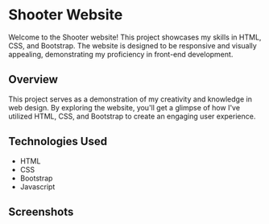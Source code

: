 # Shooter Website

Welcome to the Shooter website! This project showcases my skills in HTML, CSS, and Bootstrap. The website is designed to be responsive and visually appealing, demonstrating my proficiency in front-end development.

## Overview

This project serves as a demonstration of my creativity and knowledge in web design. By exploring the website, you'll get a glimpse of how I've utilized HTML, CSS, and Bootstrap to create an engaging user experience.

## Technologies Used

- HTML
- CSS
- Bootstrap
- Javascript

## Screenshots
